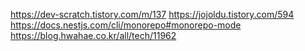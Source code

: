 https://dev-scratch.tistory.com/m/137
https://jojoldu.tistory.com/594
https://docs.nestjs.com/cli/monorepo#monorepo-mode
https://blog.hwahae.co.kr/all/tech/11962